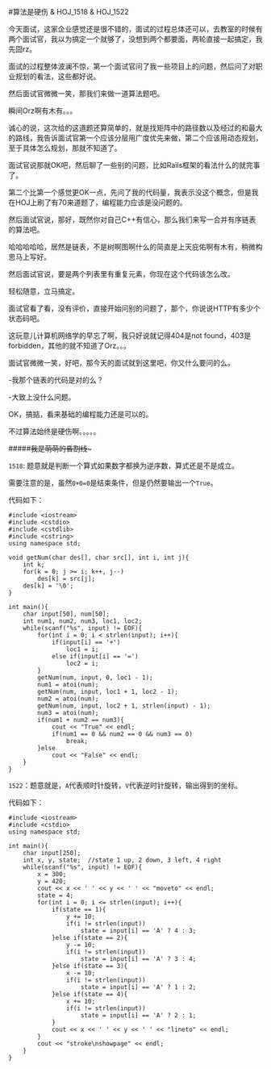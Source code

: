 #算法是硬伤 & HOJ_1518 & HOJ_1522  

今天面试，这家企业感觉还是很不错的，面试的过程总体还可以，去教室的时候有两个面试官，我以为搞定一个就够了，没想到两个都要面，两轮直接一起搞定，我先囧rz。  

面试的过程整体波澜不惊，第一个面试官问了我一些项目上的问题，然后问了对职业规划的看法，这些都好说。  

然后面试官微微一笑，那我们来做一道算法题吧。  

瞬间Orz啊有木有。。。  

诚心的说，这次给的这道题还算简单的，就是找矩阵中的路径数以及经过的和最大的路线，我告诉面试官第一个应该分层用广度优先来做，第二个应该用动态规划，至于具体怎么规划，那就不知道了。  

面试官说那就OK吧，然后聊了一些别的问题，比如Rails框架的看法什么的就完事了。  

第二个比第一个感觉更OK一点，先问了我的代码量，我表示没这个概念，但是我在HOJ上刷了有70来道题了，编程能力应该是没问题的。  

然后面试官说，那好，既然你对自己C++有信心，那么我们来写一合并有序链表的算法吧。  

哈哈哈哈哈，居然是链表，不是树啊图啊什么的简直是上天庇佑啊有木有，稍微构思马上写好。  

然后面试官说，要是两个列表里有重复元素，你现在这个代码该怎么改。  

轻松随意，立马搞定。  

面试官看了看，没有评价，直接开始问别的问题了，那个，你说说HTTP有多少个状态码吧。  

这玩意儿计算机网络学的早忘了啊，我只好说就记得404是not found，403是forbidden，其他的就不知道了Orz。。。  

面试官微微一笑，好吧，那今天的面试就到这里吧，你又什么要问的么。  

-我那个链表的代码是对的么？  

-大致上没什么问题。  

OK，搞掂，看来基础的编程能力还是可以的。  

不过算法始终是硬伤啊。。。。。  

#####~~~~~~~~~~~~我是萌萌的昏割线~~~~~~~~~~~~~  

```1518```: 题意就是判断一个算式如果数字都换为逆序数，算式还是不是成立。  

需要注意的是，虽然```0+0=0```是结束条件，但是仍然要输出一个```True```。  

代码如下：  

    #include <iostream>
    #include <cstdio>
    #include <cstdlib>
    #include <cstring>
    using namespace std;
    
    void getNum(char des[], char src[], int i, int j){
        int k;
        for(k = 0; j >= i; k++, j--)
            des[k] = src[j];
        des[k] = '\0';
    }
        
    int main(){
        char input[50], num[50];
        int num1, num2, num3, loc1, loc2;
        while(scanf("%s", input) != EOF){
            for(int i = 0; i < strlen(input); i++){
                if(input[i] == '+')
                    loc1 = i;
                else if(input[i] == '=')
                    loc2 = i;
            }
            getNum(num, input, 0, loc1 - 1);
            num1 = atoi(num);
            getNum(num, input, loc1 + 1, loc2 - 1);
            num2 = atoi(num);
            getNum(num, input, loc2 + 1, strlen(input) - 1);
            num3 = atoi(num);
            if(num1 + num2 == num3){
                cout << "True" << endl;
                if(num1 == 0 && num2 == 0 && num3 == 0)
                    break;
            }else
                cout << "False" << endl;
        }
    }

```1522```：题意就是，```A```代表顺时针旋转，```V```代表逆时针旋转，输出得到的坐标。  

代码如下：  

    #include <iostream>
    #include <cstdio>
    using namespace std;
    
    int main(){
        char input[250];
        int x, y, state;  //state 1 up, 2 down, 3 left, 4 right
        while(scanf("%s", input) != EOF){
            x = 300;
            y = 420;
            cout << x << ' ' << y << ' ' << "moveto" << endl;
            state = 4;
            for(int i = 0; i <= strlen(input); i++){
                if(state == 1){
                    y += 10;
                    if(i != strlen(input))
                        state = input[i] == 'A' ? 4 : 3;
                }else if(state == 2){
                    y -= 10;
                    if(i != strlen(input))
                        state = input[i] == 'A' ? 3 : 4;
                }else if(state == 3){
                    x -= 10;
                    if(i != strlen(input))
                        state = input[i] == 'A' ? 1 : 2;
                }else if(state == 4){
                    x += 10;
                    if(i != strlen(input))
                        state = input[i] == 'A' ? 2 : 1;
                }
                cout << x << ' ' << y << ' ' << "lineto" << endl;
            }
            cout << "stroke\nshowpage" << endl;
        }
    }
